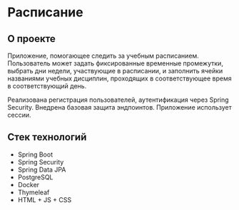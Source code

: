 # Расписание

## О проекте

Приложение, помогающее следить за учебным расписанием. Пользователь может задать фиксированные временные промежутки, выбрать дни недели, участвующие в расписании, и заполнить ячейки названиями учебных дисциплин, проходящих в соответствующее время в соответствующий день.

Реализована регистрация пользователей, аутентификация через Spring Security. Внедрена базовая защита эндпоинтов. Приложение использует сессии.

## Стек технологий
- Spring Boot
- Spring Security 
- Spring Data JPA
- PostgreSQL
- Docker
- Thymeleaf
- HTML + JS + CSS
